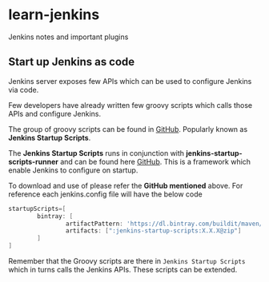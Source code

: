 # learn-jenkins

Jenkins notes and important plugins

## Start up Jenkins as code

Jenkins server exposes few APIs which can be used to configure Jenkins via code.

Few developers have already written few groovy scripts which calls those APIs and configure Jenkins.

The group of groovy scripts can be found in [GitHub](https://github.com/buildit/jenkins-startup-scripts). Popularly known as **Jenkins Startup Scripts**.

The **Jenkins Startup Scripts** runs in conjunction with **jenkins-startup-scripts-runner** and can be found here [GitHub](https://github.com/buildit/jenkins-startup-scripts-runner). This is a framework which enable Jenkins to configure on startup.

To download and use of please refer the **GitHub mentioned** above. For reference each jenkins.config file will have the below code

```groovy
startupScripts=[
        bintray: [
                artifactPattern: 'https://dl.bintray.com/buildit/maven/com/buildit/[module]/[revision]/[module]-[revision].[ext]',
                artifacts: [":jenkins-startup-scripts:X.X.X@zip"]
        ]
]
```

Remember that the Groovy scripts are there in `Jenkins Startup Scripts` which in turns calls the Jenkins APIs. These scripts can be extended.
